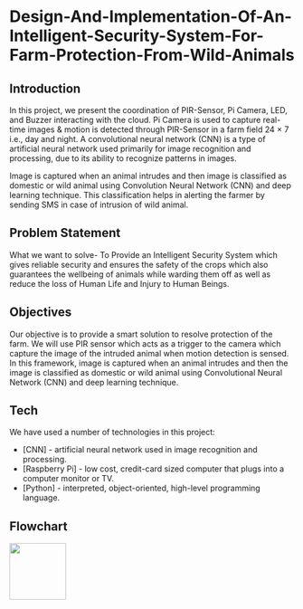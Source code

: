 # Design-And-Implementation-Of-An-Intelligent-Security-System-For-Farm-Protection-From-Wild-Animals

## Introduction

In this project, we present the coordination of PIR-Sensor, Pi Camera, LED, and Buzzer interacting with the cloud.
Pi Camera is used to capture real-time images & motion is detected through PIR-Sensor in a farm field 24 × 7 i.e., day and night. A convolutional neural network (CNN) is a type of artificial neural network used primarily for image recognition and processing, due to its ability to recognize patterns in images. 

Image is captured when an animal intrudes and then image is classified as domestic or wild animal using Convolution Neural Network (CNN) and deep learning technique. This classification helps in alerting the farmer by sending SMS in case of intrusion of wild animal.

## Problem Statement

What we want to solve-
To Provide an Intelligent Security System which  gives reliable security and ensures the safety of the crops which also guarantees the wellbeing of animals while warding them off as well as reduce the loss of Human Life and Injury to Human Beings.

## Objectives

Our objective is to provide a smart solution to resolve protection of the farm.
We will use PIR sensor which acts as a trigger to the camera which capture the image of the intruded animal when motion detection is sensed.
In this framework, image is captured when an animal intrudes and then the image is classified as domestic or wild animal using Convolutional Neural Network (CNN) and deep learning technique. 

## Tech

We have used a number of technologies in this project:

- [CNN] - artificial neural network used in image recognition and processing.
- [Raspberry Pi] - low cost, credit-card sized computer that plugs into a computer monitor or TV.
- [Python] - interpreted, object-oriented, high-level programming language.

## Flowchart

<img src="https://user-images.githubusercontent.com/92449243/179056373-ebffc28a-eaca-497b-b2b4-8f4df9a86af3.png" width="100" height="100">

